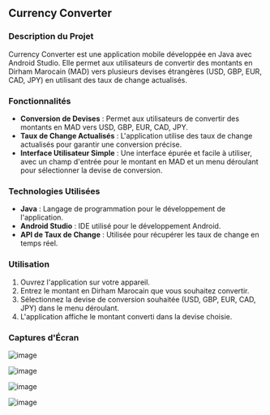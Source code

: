 ## **Currency Converter**

### **Description du Projet**
Currency Converter est une application mobile développée en Java avec Android Studio. Elle permet aux utilisateurs de convertir des montants en Dirham Marocain (MAD) vers plusieurs devises étrangères (USD, GBP, EUR, CAD, JPY) en utilisant des taux de change actualisés.

### **Fonctionnalités**
- **Conversion de Devises** : Permet aux utilisateurs de convertir des montants en MAD vers USD, GBP, EUR, CAD, JPY.
- **Taux de Change Actualisés** : L'application utilise des taux de change actualisés pour garantir une conversion précise.
- **Interface Utilisateur Simple** : Une interface épurée et facile à utiliser, avec un champ d'entrée pour le montant en MAD et un menu déroulant pour sélectionner la devise de conversion.

### **Technologies Utilisées**
- **Java** : Langage de programmation pour le développement de l'application.
- **Android Studio** : IDE utilisé pour le développement Android.
- **API de Taux de Change** : Utilisée pour récupérer les taux de change en temps réel.

### **Utilisation**
1. Ouvrez l'application sur votre appareil.
2. Entrez le montant en Dirham Marocain que vous souhaitez convertir.
3. Sélectionnez la devise de conversion souhaitée (USD, GBP, EUR, CAD, JPY) dans le menu déroulant.
4. L'application affiche le montant converti dans la devise choisie.

### **Captures d'Écran**

![image](https://github.com/Issa-elkhaoua/Currency-Converter-Mobile-Java/assets/104430072/ec136afd-78aa-40b8-bcf3-b578a7f43519)

![image](https://github.com/Issa-elkhaoua/Currency-Converter-Mobile-Java/assets/104430072/52693c3d-9930-46e1-97fd-88652b757288)

![image](https://github.com/Issa-elkhaoua/Currency-Converter-Mobile-Java/assets/104430072/f0de0711-e2dd-4518-9062-245ee358f691)

![image](https://github.com/Issa-elkhaoua/Currency-Converter-Mobile-Java/assets/104430072/3d60212c-20b5-4123-9630-7d9095c45afe)
